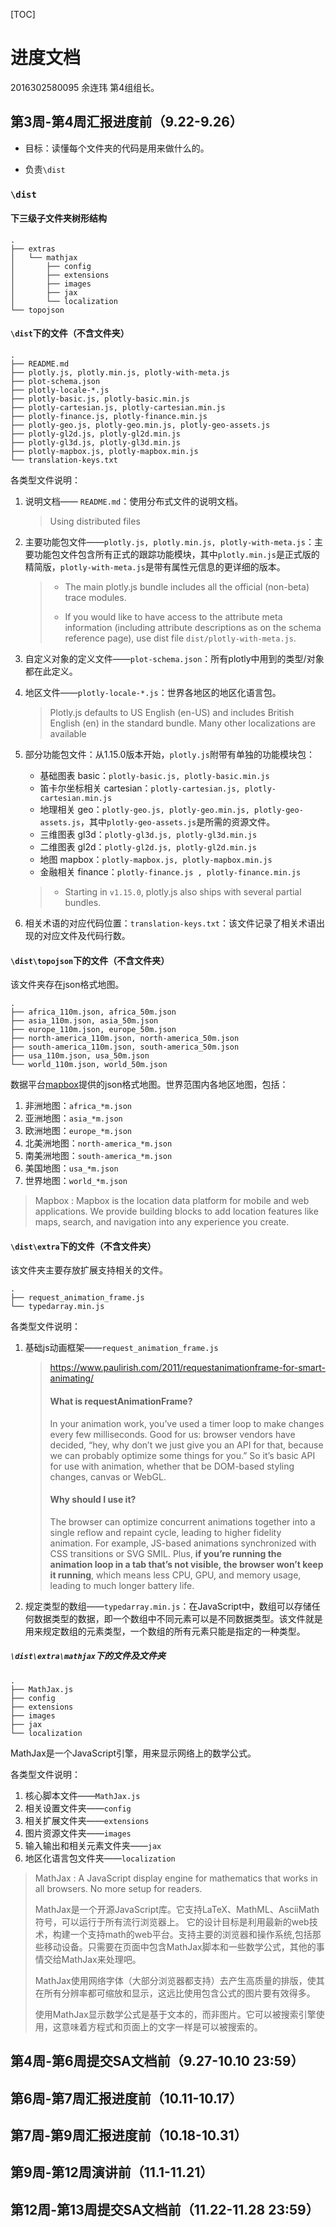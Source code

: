 [TOC]

# 进度文档

2016302580095 余连玮 第4组组长。

## 第3周-第4周汇报进度前（9.22-9.26）

- 目标：读懂每个文件夹的代码是用来做什么的。

- 负责`\dist`

### `\dist`

#### 下三级子文件夹树形结构

```shell
.
├── extras
│   └── mathjax
│       ├── config
│       ├── extensions
│       ├── images
│       ├── jax
│       └── localization
└── topojson
```



#### `\dist`下的文件（不含文件夹）

```shell
.
├── README.md
├── plotly.js, plotly.min.js, plotly-with-meta.js
├── plot-schema.json
├── plotly-locale-*.js
├── plotly-basic.js, plotly-basic.min.js
├── plotly-cartesian.js, plotly-cartesian.min.js
├── plotly-finance.js, plotly-finance.min.js
├── plotly-geo.js, plotly-geo.min.js, plotly-geo-assets.js
├── plotly-gl2d.js, plotly-gl2d.min.js
├── plotly-gl3d.js, plotly-gl3d.min.js
├── plotly-mapbox.js, plotly-mapbox.min.js
└── translation-keys.txt
```

各类型文件说明：

1. 说明文档—— `README.md`：使用分布式文件的说明文档。

   > Using distributed files

2. 主要功能包文件——`plotly.js, plotly.min.js, plotly-with-meta.js`：主要功能包文件包含所有正式的跟踪功能模块，其中`plotly.min.js`是正式版的精简版，`plotly-with-meta.js`是带有属性元信息的更详细的版本。

   > - The main plotly.js bundle includes all the official (non-beta) trace modules.
   >
   > - If you would like to have access to the attribute meta information (including attribute descriptions as on the schema reference page), use dist file `dist/plotly-with-meta.js`.

3. 自定义对象的定义文件——`plot-schema.json`：所有plotly中用到的类型/对象都在此定义。

4. 地区文件——`plotly-locale-*.js`：世界各地区的地区化语言包。

   [^注]: ‘*’代替了各地区缩写。

   > Plotly.js defaults to US English (en-US) and includes British English (en) in the standard bundle. Many other localizations are available

5. 部分功能包文件：从1.15.0版本开始，`plotly.js`附带有单独的功能模块包：

   - 基础图表 basic：`plotly-basic.js, plotly-basic.min.js`
   - 笛卡尔坐标相关 cartesian：`plotly-cartesian.js, plotly-cartesian.min.js`
   - 地理相关 geo：`plotly-geo.js, plotly-geo.min.js, plotly-geo-assets.js`，其中`plotly-geo-assets.js`是所需的资源文件。
   - 三维图表 gl3d：`plotly-gl3d.js, plotly-gl3d.min.js`
   - 二维图表 gl2d：`plotly-gl2d.js, plotly-gl2d.min.js`
   - 地图 mapbox：`plotly-mapbox.js, plotly-mapbox.min.js`
   - 金融相关 finance：`plotly-finance.js , plotly-finance.min.js`

   [^注]: \*-min.js均是对应js的精简版。

   > - Starting in `v1.15.0`, plotly.js also ships with several partial bundles.

6. 相关术语的对应代码位置：`translation-keys.txt`：该文件记录了相关术语出现的对应文件及代码行数。



#### `\dist\topojson`下的文件（不含文件夹）

该文件夹存在json格式地图。

```
.
├── africa_110m.json, africa_50m.json
├── asia_110m.json, asia_50m.json
├── europe_110m.json, europe_50m.json
├── north-america_110m.json, north-america_50m.json
├── south-america_110m.json, south-america_50m.json
├── usa_110m.json, usa_50m.json
└── world_110m.json, world_50m.json
```

数据平台[mapbox](https://www.mapbox.com)提供的json格式地图。世界范围内各地区地图，包括：

1. 非洲地图：`africa_*m.json`
2. 亚洲地图：`asia_*m.json`
3. 欧洲地图：`europe_*m.json`
4. 北美洲地图：`north-america_*m.json`
5. 南美洲地图：`south-america_*m.json`
6. 美国地图：`usa_*m.json`
7. 世界地图：`world_*m.json`

[^注]: ‘*’代替了110或50，110m和50m表示地图的精度。

> Mapbox : Mapbox is the location data platform for mobile and web applications. We provide building blocks to add location features like maps, search, and navigation into any experience you create.

#### `\dist\extra`下的文件（不含文件夹）

该文件夹主要存放扩展支持相关的文件。

```
.
├── request_animation_frame.js
└── typedarray.min.js
```

各类型文件说明：

1. 基础js动画框架——`request_animation_frame.js`

   > https://www.paulirish.com/2011/requestanimationframe-for-smart-animating/
   >
   > #### What is requestAnimationFrame?
   >
   > In your animation work, you’ve used a timer loop to make changes every few milliseconds. Good for us: browser vendors have decided, “hey, why don’t we just give you an API for that, because we can probably optimize some things for you.” So it’s basic API for use with animation, whether that be DOM-based styling changes, canvas or WebGL.
   >
   > #### Why should I use it?
   >
   > The browser can optimize concurrent animations together into a single reflow and repaint cycle, leading to higher fidelity animation. For example, JS-based animations synchronized with CSS transitions or SVG SMIL. Plus, **if you’re running the animation loop in a tab that’s not visible, the browser won’t keep it running**, which means less CPU, GPU, and memory usage, leading to much longer battery life.

2. 规定类型的数组——`typedarray.min.js`：在JavaScript中，数组可以存储任何数据类型的数据，即一个数组中不同元素可以是不同数据类型。该文件就是用来规定数组的元素类型，一个数组的所有元素只能是指定的一种类型。



##### `\dist\extra\mathjax`下的文件及文件夹

```
.
├── MathJax.js
├── config
├── extensions
├── images
├── jax
└── localization
```

MathJax是一个JavaScript引擎，用来显示网络上的数学公式。

各类型文件说明：

1. 核心脚本文件——`MathJax.js`
2. 相关设置文件夹——`config`
3. 相关扩展文件夹——`extensions`
4. 图片资源文件夹——`images`
5. 输入输出和相关元素文件夹——`jax`
6. 地区化语言包文件夹——`localization`

> MathJax : A JavaScript display engine for mathematics that works in all browsers. 
> No more setup for readers.
>
> MathJax是一个开源JavaScript库。它支持LaTeX、MathML、AsciiMath符号，可以运行于所有流行浏览器上。 它的设计目标是利用最新的web技术，构建一个支持math的web平台。支持主要的浏览器和操作系统,包括那些移动设备。只需要在页面中包含MathJax脚本和一些数学公式，其他的事情交给MathJax来处理吧。
>
> MathJax使用网络字体（大部分浏览器都支持）去产生高质量的排版，使其在所有分辨率都可缩放和显示，这远比使用包含公式的图片要有效得多。
>
> 使用MathJax显示数学公式是基于文本的，而非图片。它可以被搜索引擎使用，这意味着方程式和页面上的文字一样是可以被搜索的。 

## 第4周-第6周提交SA文档前（9.27-10.10 23:59）

## 第6周-第7周汇报进度前（10.11-10.17）

## 第7周-第9周汇报进度前（10.18-10.31）

## 第9周-第12周演讲前（11.1-11.21）

## 第12周-第13周提交SA文档前（11.22-11.28 23:59）

